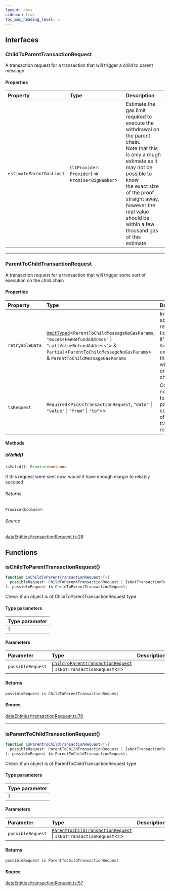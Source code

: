```yaml
---
layout: docs
sidebar: true
toc_max_heading_level: 5
---
```


## Interfaces

### ChildToParentTransactionRequest

A transaction request for a transaction that will trigger a child to parent message

#### Properties

| Property                 | Type                                                   | Description                                                                                                                                                                                                                                                                                     |
| :----------------------- | :----------------------------------------------------- | :---------------------------------------------------------------------------------------------------------------------------------------------------------------------------------------------------------------------------------------------------------------------------------------------- |
| `estimateParentGasLimit` | (`l1Provider`: `Provider`) => `Promise`\<`BigNumber`\> | Estimate the gas limit required to execute the withdrawal on the parent chain.<br />Note that this is only a rough estimate as it may not be possible to know<br />the exact size of the proof straight away, however the real value should be<br />within a few thousand gas of this estimate. |

---

### ParentToChildTransactionRequest

A transaction request for a transaction that will trigger some sort of
execution on the child chain

#### Properties

| Property        | Type                                                                                                                                                                                                                           | Description                                                                                                    |
| :-------------- | :----------------------------------------------------------------------------------------------------------------------------------------------------------------------------------------------------------------------------- | :------------------------------------------------------------------------------------------------------------- |
| `retryableData` | [`OmitTyped`](../utils/types.md#omittypedtk)\<`ParentToChildMessageNoGasParams`, `"excessFeeRefundAddress"` \| `"callValueRefundAddress"`\> & `Partial`\<`ParentToChildMessageNoGasParams`\> & `ParentToChildMessageGasParams` | Information about the retryable ticket, and it's subsequent execution, that<br />will occur on the child chain |
| `txRequest`     | `Required`\<`Pick`\<`TransactionRequest`, `"data"` \| `"value"` \| `"from"` \| `"to"`\>\>                                                                                                                                      | Core fields needed to form the parent component of the transaction request                                     |

#### Methods

##### isValid()

```ts
isValid(): Promise<boolean>
```

If this request were sent now, would it have enough margin to reliably succeed

###### Returns

`Promise`\<`boolean`\>

###### Source

[dataEntities/transactionRequest.ts:28](https://github.com/OffchainLabs/arbitrum-sdk/blob/b8d7b712331a78aa8e789c06496a2586170ad5d3/src/lib/dataEntities/transactionRequest.ts#L28)

## Functions

### isChildToParentTransactionRequest()

```ts
function isChildToParentTransactionRequest<T>(
  possibleRequest: ChildToParentTransactionRequest | IsNotTransactionRequest<T>,
): possibleRequest is ChildToParentTransactionRequest;
```

Check if an object is of ChildToParentTransactionRequest type

#### Type parameters

| Type parameter |
| :------------- |
| `T`            |

#### Parameters

| Parameter         | Type                                                                                                                           | Description |
| :---------------- | :----------------------------------------------------------------------------------------------------------------------------- | :---------- |
| `possibleRequest` | [`ChildToParentTransactionRequest`](transactionRequest.md#childtoparenttransactionrequest) \| `IsNotTransactionRequest`\<`T`\> |             |

#### Returns

`possibleRequest is ChildToParentTransactionRequest`

#### Source

[dataEntities/transactionRequest.ts:70](https://github.com/OffchainLabs/arbitrum-sdk/blob/b8d7b712331a78aa8e789c06496a2586170ad5d3/src/lib/dataEntities/transactionRequest.ts#L70)

---

### isParentToChildTransactionRequest()

```ts
function isParentToChildTransactionRequest<T>(
  possibleRequest: ParentToChildTransactionRequest | IsNotTransactionRequest<T>,
): possibleRequest is ParentToChildTransactionRequest;
```

Check if an object is of ParentToChildTransactionRequest type

#### Type parameters

| Type parameter |
| :------------- |
| `T`            |

#### Parameters

| Parameter         | Type                                                                                                                           | Description |
| :---------------- | :----------------------------------------------------------------------------------------------------------------------------- | :---------- |
| `possibleRequest` | [`ParentToChildTransactionRequest`](transactionRequest.md#parenttochildtransactionrequest) \| `IsNotTransactionRequest`\<`T`\> |             |

#### Returns

`possibleRequest is ParentToChildTransactionRequest`

#### Source

[dataEntities/transactionRequest.ts:57](https://github.com/OffchainLabs/arbitrum-sdk/blob/b8d7b712331a78aa8e789c06496a2586170ad5d3/src/lib/dataEntities/transactionRequest.ts#L57)
